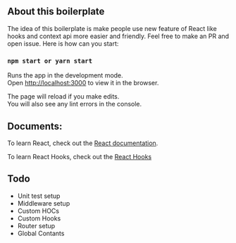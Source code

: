 ## About this boilerplate

The idea of this boilerplate is make people use new feature of React like hooks and context api more easier and friendly. Feel free to make an PR and open issue. Here is how can you start:

### `npm start or yarn start`

Runs the app in the development mode.<br>
Open [http://localhost:3000](http://localhost:3000) to view it in the browser.

The page will reload if you make edits.<br>
You will also see any lint errors in the console.

## Documents:

To learn React, check out the [React documentation](https://reactjs.org/).

To learn React Hooks, check out the [React Hooks](https://reactjs.org/docs/hooks-intro.html)

## Todo

- Unit test setup
- Middleware setup
- Custom HOCs
- Custom Hooks
- Router setup
- Global Contants
